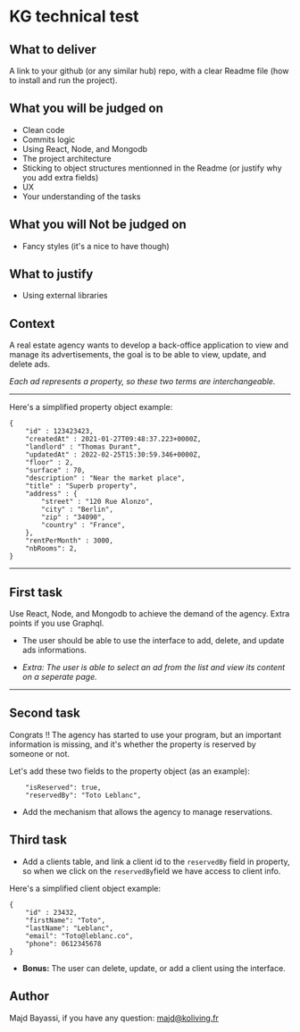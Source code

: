 # KG technical test

## What to deliver

A link to your github (or any similar hub) repo, with a clear Readme file (how to install and run the project).

## What you will be judged on

- Clean code
- Commits logic
- Using React, Node, and Mongodb
- The project architecture
- Sticking to object structures mentionned in the Readme (or justify why you add extra fields)
- UX
- Your understanding of the tasks

## What you will **Not** be judged on

- Fancy styles (it's a nice to have though)

## What to justify

- Using external libraries

## Context

A real estate agency wants to develop a back-office application to view and manage its advertisements, the goal is to be able to view, update, and delete ads.

*Each ad represents a property, so these two terms are interchangeable.*

---

Here's a simplified property object example:

```
{ 
    "id" : 123423423,
    "createdAt" : 2021-01-27T09:48:37.223+0000Z,
    "landlord" : "Thomas Durant",
    "updatedAt" : 2022-02-25T15:30:59.346+0000Z, 
    "floor" : 2,
    "surface" : 70,
    "description" : "Near the market place", 
    "title" : "Superb property",
    "address" : {
        "street" : "120 Rue Alonzo", 
        "city" : "Berlin", 
        "zip" : "34090",
        "country" : "France", 
    },
    "rentPerMonth" : 3000,
    "nbRooms": 2,
}
```
---

## First task

Use React, Node, and Mongodb to achieve the demand of the agency. Extra points if you use Graphql.

- The user should be able to use the interface to add, delete, and update ads informations.

- *Extra: The user is able to select an ad from the list and view its content on a seperate page.*

---

## Second task

Congrats !! The agency has started to use your program, but an important information is missing, and it's whether the property is reserved by someone or not.

Let's add these two fields to the property object (as an example):

```
    "isReserved": true,
    "reservedBy": "Toto Leblanc",
```

- Add the mechanism that allows the agency to manage reservations.

## Third task

- Add a clients table, and link a client id to the `reservedBy` field in property, so when we click on the `reservedBy`field we have access to client info.

Here's a simplified client object example:

```
{ 
    "id" : 23432,
    "firstName": "Toto",
    "lastName": "Leblanc",
    "email": "Toto@leblanc.co",
    "phone": 0612345678
}
```

- **Bonus:** The user can delete, update, or add a client using the interface.

## Author

Majd Bayassi, if you have any question: majd@koliving.fr
